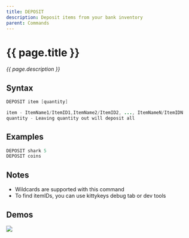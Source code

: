 ```yaml
---
title: DEPOSIT
description: Deposit items from your bank inventory
parent: Commands
---
```


# {{ page.title }}

_{{ page.description }}_

## Syntax

```java
DEPOSIT item [quantity] 

item - ItemName1/ItemID1,ItemName2/ItemID2, ..., ItemNameN/ItemIDN
quantity - Leaving quantity out will deposit all
```

## Examples

```java
DEPOSIT shark 5
DEPOSIT coins
```

## Notes

- Wildcards are supported with this command
- To find itemIDs, you can use kittykeys debug tab or dev tools

## Demos

![](https://i.imgur.com/GqyX4ZU.gif)

